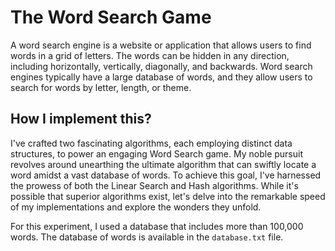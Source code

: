 # The Word Search Game

A word search engine is a website or application that allows users to find words in a grid of letters. The words can be hidden in any direction, including horizontally, vertically, diagonally, and backwards. Word search engines typically have a large database of words, and they allow users to search for words by letter, length, or theme.

## How I implement this?

I've crafted two fascinating algorithms, each employing distinct data structures, to power an engaging Word Search game. My noble pursuit revolves around unearthing the ultimate algorithm that can swiftly locate a word amidst a vast database of words. To achieve this goal, I've harnessed the prowess of both the Linear Search and Hash algorithms. While it's possible that superior algorithms exist, let's delve into the remarkable speed of my implementations and explore the wonders they unfold.

For this experiment, I used a database that includes more than 100,000 words. The database of words is available in the `database.txt` file.